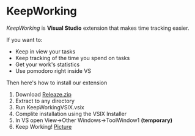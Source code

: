 # KeepWorking
*KeepWorking* is **Visual Studio** extension that makes time tracking easier.

If you want to:
- Keep in view your tasks
- Keep tracking of the time you spend on tasks
- Get your work's statistics
- Use pomodoro right inside VS

Then here's how to install our extension
1. Download [Releaze.zip](https://github.com/KeepWorkingTeam/KeepWorking/raw/master/Release.zip)
2. Extract to any directory
3. Run KeepWorkingVSIX.vsix
4. Complite installation using the VSIX Installer
5. In VS open View->Other Windows->ToolWindow1 **(temporary)**
6. Keep Working!
[Picture](https://github.com/KeepWorkingTeam/KeepWorking/blob/master/Preview.jpg)
